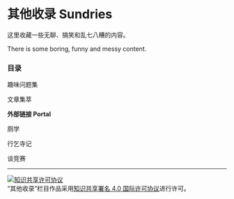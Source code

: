 # 其他收录 Sundries

这里收藏一些无聊、搞笑和乱七八糟的内容。

There is some boring, funny and messy content.

### 目录

趣味问题集

文章集萃

**外部链接 Portal**

厕学

行乞寺记

谈竞赛

---

<a rel="license" href="http://creativecommons.org/licenses/by/4.0/"><img alt="知识共享许可协议" style="border-width:0" src="https://i.creativecommons.org/l/by/4.0/88x31.png" /></a><br />“其他收录”栏目作品采用<a rel="license" href="http://creativecommons.org/licenses/by/4.0/">知识共享署名 4.0 国际许可协议</a>进行许可。
